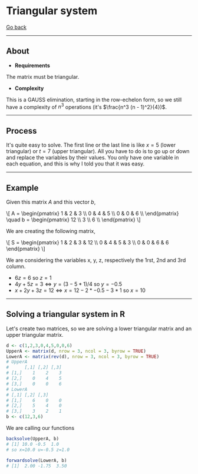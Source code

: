 # Triangular system

[Go back](../index.md)

<hr class="sl">

## About

* **Requirements**

The matrix must be triangular.

* **Complexity**

This is a GAUSS elimination, starting in the row-echelon form,
so we still have a complexity of $n^3$ operations
(it's $\frac{n^3 (n - 1)^2}{4})$.

<hr class="sr">

## Process

It's quite easy to solve. The first line or the last line is
like $x = 5$ (lower triangular) or $t = 7$ (upper triangular). All you have to do is to go up or down and replace the variables by their values. You only have one variable in each equation, and this is why I told you that it was easy.

<hr class="sl">

## Example

Given this matrix $A$ and this vector $b$,

<div>
\[
A = \begin{pmatrix}
1 & 2 & 3 \\
0 & 4 & 5 \\
0 & 0 & 6 \\
\end{pmatrix}
\quad
b = \begin{pmatrix}
12 \\
3 \\
6 \\
\end{pmatrix}
\]
</div>

We are creating the following matrix,

<p>
\[
S = \begin{pmatrix}
1 & 2 & 3 & 12 \\ 
0 & 4 & 5 & 3 \\
0 & 0 & 6 & 6
\end{pmatrix}
\]
</p>

We are considering the variables x, y, z, respectively the 1rst, 2nd and 3rd column.

* $6z = 6$ so $z = 1$
* $4 y + 5 z = 3 \Leftrightarrow y = (3 - 5*1) / 4$ so $y  = -0.5$
* $x + 2 y + 3z = 12 \Leftrightarrow x = 12 - 2 * -0.5 - 3 * 1$ so $x  = 10$

<hr class="sl">

## Solving a triangular system in R

Let's create two matrices, so we are solving a lower triangular matrix and an upper triangular matrix.

```r
d <- c(1,2,3,0,4,5,0,0,6)
UpperA <- matrix(d, nrow = 3, ncol = 3, byrow = TRUE)
LowerA <- matrix(rev(d), nrow = 3, ncol = 3, byrow = TRUE)
# UpperA
#      [,1] [,2] [,3]
# [1,]    1    2    3
# [2,]    0    4    5
# [3,]    0    0    6
# LowerA
# [,1] [,2] [,3]
# [1,]    6    0    0
# [2,]    5    4    0
# [3,]    3    2    1
b <- c(12,3,6)
```

We are calling our functions

```r
backsolve(UpperA, b)
# [1] 10.0 -0.5  1.0
# so x=10.0 u=-0.5 z=1.0

forwardsolve(LowerA, b)
# [1]  2.00 -1.75  3.50
```